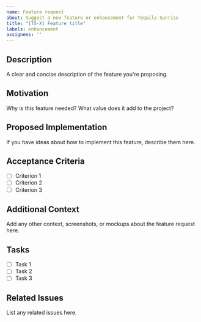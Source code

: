 ```yaml
---
name: Feature request
about: Suggest a new feature or enhancement for Tequila Sunrise
title: "[TS-X] Feature title"
labels: enhancement
assignees: ''
---
```


## Description
A clear and concise description of the feature you're proposing.

## Motivation
Why is this feature needed? What value does it add to the project?

## Proposed Implementation
If you have ideas about how to implement this feature, describe them here.

## Acceptance Criteria
- [ ] Criterion 1
- [ ] Criterion 2
- [ ] Criterion 3

## Additional Context
Add any other context, screenshots, or mockups about the feature request here.

## Tasks
- [ ] Task 1
- [ ] Task 2
- [ ] Task 3

## Related Issues
List any related issues here. 